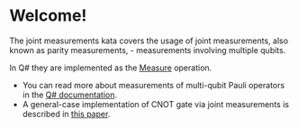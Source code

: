 ﻿# Welcome!

The joint measurements kata covers the usage of joint measurements, also known as parity measurements, - 
measurements involving multiple qubits.

In Q# they are implemented as the [Measure](https://docs.microsoft.com/qsharp/api/qsharp/microsoft.quantum.intrinsic.measure) operation.

* You can read more about measurements of multi-qubit Pauli operators in the [Q# documentation](https://docs.microsoft.com/quantum/concepts/pauli-measurements).
* A general-case implementation of CNOT gate via joint measurements is described in [this paper](https://arxiv.org/pdf/1201.5734.pdf).
